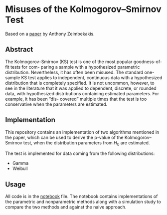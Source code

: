 # Misuses of the Kolmogorov–Smirnov Test

Based on a [paper](https://digitalcommons.lib.uconn.edu/cgi/viewcontent.cgi?article=1900&context=srhonors_theses) by Anthony Zeimbekakis.

## Abstract

The Kolmogorov–Smirnov (KS) test is one of the most popular goodness-of-fit tests for com-
paring a sample with a hypothesized parametric distribution. Nevertheless, it has often
been misused. The standard one-sample KS test applies to independent, continuous data
with a hypothesized distribution that is completely specified. It is not uncommon, however,
to see in the literature that it was applied to dependent, discrete, or rounded data, with
hypothesized distributions containing estimated parameters. For example, it has been “dis-
covered” multiple times that the test is too conservative when the parameters are estimated.

## Implementation

This repository contains an implementation of two algorithms mentioned in the paper, which can be used to derive the p-value of the Kolmogorov–Smirnov test, when the distribution parameters from $H_0$ are estimated.

The test is implemented for data coming from the following distributions:

- Gamma
- Weibull

## Usage

All code is in the [notebook](ks_test_misuse.ipynb) file. The notebook contains implementations of the parametric and nonparametric methods along with a simulation study to compare the two methods and against the naive approach.
